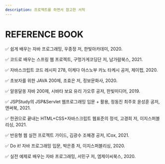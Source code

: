```yaml
---
description: 프로젝트를 하면서 참고한 서적
---
```


# REFERENCE BOOK

✅ 쉽게 배우는 자바 프로그래밍, 우종정 저, 한빛아카데미, 2020.       &#x20;

✅ 코드로 배우는 스프링 웹 프로젝트, 구멍가게코딩단 저, 남가람북스, 2021.

✅ 자바스크립트 코드 레시피 278, 이케다 야스노부 카노 타케시 공저, 제이펍, 2020.

✅ 초보자를 위한 JAVA 200제, 조효은 저, 정보문화사, 2020.

✅ 알쏭달쏭 자바 200제, 시바타 보요 유리 가오루 공저, 한빛미디어, 2019.&#x20;

✅ JSPStudy의 JSP\&Servlet 웹프로그래밍 입문 + 활용, 정동진 최주호 윤성훈 공저, 앤써북, 2021.

✅ 한권으로 끝내는 HTML+CSS+자바스크립트 웹표준의 정석, 고경희 저, 이지스퍼블리싱, 2021.

✅ 반응형 웹 실전 프로젝트 가이드, 김광수 조혜경 공저, ICox, 2021.

✅ Do it! 자바 프로그래밍 입문, 박은종 저, 이지스퍼블리싱, 2020.

✅ 실전 예제로 배우는 자바 프로그래밍, 서민구 저, 엠제이씨북스, 2020.                            &#x20;
